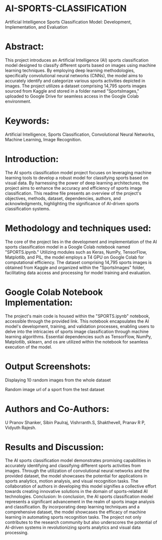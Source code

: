 # AI-SPORTS-CLASSIFICATION
Artificial Intelligence Sports Classification Model: Development, Implementation, and Evaluation

# Abstract:
This project introduces an Artificial Intelligence (AI) sports classification model designed to classify different sports based on images using machine learning techniques. By employing deep learning methodologies, specifically convolutional neural networks (CNNs), the model aims to accurately identify and categorize various sports activities depicted in images. The project utilizes a dataset comprising 14,795 sports images sourced from Kaggle and stored in a folder named "SportsImages," uploaded to Google Drive for seamless access in the Google Colab environment.

# Keywords: 
Artificial Intelligence, Sports Classification, Convolutional Neural Networks, Machine Learning, Image Recognition.

# Introduction:
The AI sports classification model project focuses on leveraging machine learning tools to develop a robust model for classifying sports based on visual data. By harnessing the power of deep learning architectures, the project aims to enhance the accuracy and efficiency of sports image classification. This readme file presents an overview of the project's objectives, methods, dataset, dependencies, authors, and acknowledgments, highlighting the significance of AI-driven sports classification systems.

# Methodology and techniques used:
The core of the project lies in the development and implementation of the AI sports classification model in a Google Colab notebook named "SPORTS.ipynb." Utilizing modules such as Keras, NumPy, TensorFlow, Matplotlib, and PIL, the model employs a T4 GPU on Google Colab for computational efficiency. The dataset comprising 14,795 sports images is obtained from Kaggle and organized within the "SportsImages" folder, facilitating data access and processing for model training and evaluation. 

# Google Colab Notebook Implementation:
The project's main code is housed within the "SPORTS.ipynb" notebook, accessible through the provided link. This notebook encapsulates the AI model's development, training, and validation processes, enabling users to delve into the intricacies of sports image classification through machine learning algorithms. Essential dependencies such as TensorFlow, NumPy, Matplotlib, sklearn, and os are utilized within the notebook for seamless execution of the model.

# Output Screenshots:
Displaying 10 random images from the whole dataset

Random image url of a sport from the test dataset
             

# Authors and Co-Authors:
U Pranov Shanker, 
Sibin Paulraj, 
Vishrranth.S, 
Shakthevell, 
Pranav R P, 
Vidyuth Rajesh.

# Results and Discussion:
The AI sports classification model demonstrates promising capabilities in accurately identifying and classifying different sports activities from images. Through the utilization of convolutional neural networks and the provided dataset, the model showcases the potential for applications in sports analytics, motion analysis, and visual recognition tasks. The collaboration of authors in developing this model signifies a collective effort towards creating innovative solutions in the domain of sports-related AI technologies.
Conclusion:
In conclusion, the AI sports classification model represents a significant advancement in the realm of sports image analysis and classification. By incorporating deep learning techniques and a comprehensive dataset, the model showcases the efficacy of machine learning in automating sports recognition tasks. The project not only contributes to the research community but also underscores the potential of AI-driven systems in revolutionizing sports analytics and visual data processing.

 

